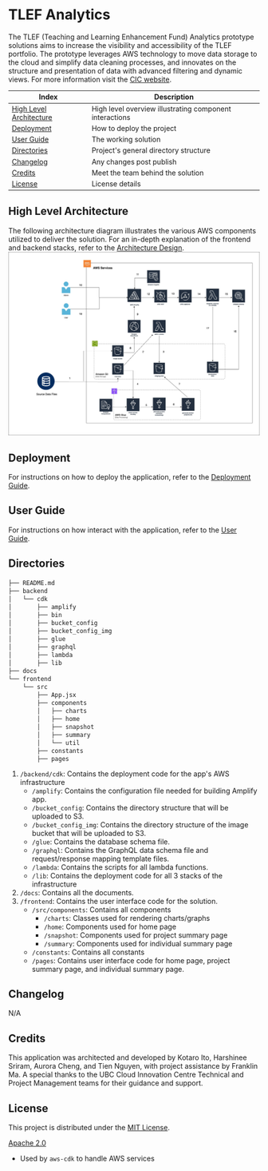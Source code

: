 # TLEF Analytics

The TLEF (Teaching and Learning Enhancement Fund) Analytics prototype solutions aims to increase the visibility and accessibility of the TLEF portfolio. The prototype leverages AWS technology to move data storage to the cloud and simplify data cleaning processes, and innovates on the structure and presentation of data with advanced filtering and dynamic views. For more information visit the [CIC website](https://cic.ubc.ca/project/student-advising-assistant/).

| Index | Description |
| ----- | ----------- |
| [High Level Architecture](#high-level-architecture) | High level overview illustrating component interactions |
| [Deployment](#deployment) | How to deploy the project |
| [User Guide](#user-guide) | The working solution |
| [Directories](#directories) | Project's general directory structure |
| [Changelog](#changelog) | Any changes post publish |
| [Credits](#credits) | Meet the team behind the solution |
| [License](#license) | License details |

## High Level Architecture
The following architecture diagram illustrates the various AWS components utilized to deliver the solution. For an in-depth explanation of the frontend and backend stacks, refer to the [Architecture Design](./docs/ArchitectureDesign.md).
![Architecture Diagram](docs/images/architecture-diagram.jpg)

## Deployment
For instructions on how to deploy the application, refer to the [Deployment Guide](./docs/DeploymentGuide.md).

## User Guide
For instructions on how interact with the application, refer to the [User Guide](./docs/UserGuide.md).

## Directories
```
├── README.md
├── backend
│   └── cdk
│       ├── amplify
│       ├── bin
│       ├── bucket_config
│       ├── bucket_config_img
│       ├── glue
│       ├── graphql
│       ├── lambda
│       ├── lib
├── docs
└── frontend
    └── src
        ├── App.jsx
        ├── components
        │   ├── charts
        │   ├── home
        │   ├── snapshot
        │   ├── summary
        │   └── util
        ├── constants
        ├── pages
```
1. `/backend/cdk`: Contains the deployment code for the app's AWS infrastructure
    - `/amplify`: Contains the configuration file needed for building Amplify app.
    - `/bucket_config`: Contains the directory structure that will be uploaded to S3.
    - `/bucket_config_img`: Contains the directory structure of the image bucket that will be uploaded to S3.
    - `/glue`: Contains the database schema file.
    - `/graphql`: Contains the GraphQL data schema file and request/response mapping template files.
    - `/lambda`: Contains the scripts for all lambda functions.
    - `/lib`: Contains the deployment code for all 3 stacks of the infrastructure
2. `/docs`: Contains all the documents.
3. `/frontend`: Contains the user interface code for the solution.
    - `/src/components`: Contains all components
        - `/charts`: Classes used for rendering charts/graphs
        - `/home`: Components used for home page
        - `/snapshot`: Components used for project summary page
        - `/summary`: Components used for individual summary page
    - `/constants`: Contains all constants
    - `/pages`: Contains user interface code for home page, project summary page, and individual summary page.


## Changelog
N/A

## Credits
This application was architected and developed by Kotaro Ito, Harshinee Sriram, Aurora Cheng, and Tien Nguyen, with project assistance by Franklin Ma. A special thanks to the UBC Cloud Innovation Centre Technical and Project Management teams for their guidance and support.

## License
This project is distributed under the [MIT License](./LICENSE).

[Apache 2.0](https://www.apache.org/licenses/LICENSE-2.0)
- Used by `aws-cdk` to handle AWS services

